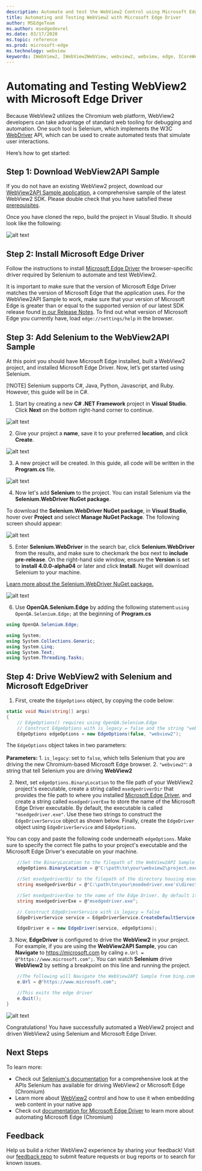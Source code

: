 ```yaml
---
description: Automate and test the WebView2 Control using Microsoft Edge Driver
title: Automating and Testing WebView2 with Microsoft Edge Driver
author: MSEdgeTeam
ms.author: msedgedevrel
ms.date: 03/17/2020
ms.topic: reference
ms.prod: microsoft-edge
ms.technology: webview
keywords: IWebView2, IWebView2WebView, webview2, webview, edge, ICoreWebView2, ICoreWebView2Host, Selenium, Microsoft Edge Driver
---
```


# Automating and Testing WebView2 with Microsoft Edge Driver
Because WebView2 utilizes the Chromium web platform, WebView2 developers can take advantage of standard web tooling for debugging and automation. One such tool is Selenium, which implements the W3C [WebDriver](https://www.w3.org/TR/webdriver2/) API, which can be used to create automated tests that simulate user interactions.

Here’s how to get started:

## Step 1: Download WebView2API Sample
If you do not have an existing WebView2 project, download our [WebView2API Sample application](https://github.com/MicrosoftEdge/WebView2Samples/tree/master/WebView2APISample#webview2-api-sample), a comprehensive sample of the latest WebView2 SDK. Please double check that you have satisfied these [prerequisites](https://github.com/MicrosoftEdge/WebView2Samples/tree/master/WebView2APISample#prerequisites).

Once you have cloned the repo, build the project in Visual Studio. It should look like the following:

![alt text](..\images\WebDriver\sampleapp.PNG)

## Step 2: Install Microsoft Edge Driver
Follow the instructions to install [Microsoft Edge Driver](https://docs.microsoft.com/microsoft-edge/webdriver-chromium#download-microsoft-edge-driver) the browser-specific driver required by Selenium to automate and test WebView2.

It is important to make sure that the version of Microsoft Edge Driver matches the version of Microsoft Edge that the application uses. For the WebView2API Sample to work, make sure that your version of Microsoft Edge is greater than or equal to the supported version of our latest SDK release found [in our Release Notes](https://docs.microsoft.com/microsoft-edge/hosting/webview2/releasenotes). To find out what version of Microsoft Edge you currently have, load `edge://settings/help` in the browser.

## Step 3: Add Selenium to the WebView2API Sample
At this point you should have Microsoft Edge installed, built a WebView2 project, and installed Microsoft Edge Driver. Now, let’s get started using Selenium. 

[!NOTE]
Selenium supports C#, Java, Python, Javascript, and Ruby. However, this guide will be in C#. 

1. Start by creating a new **C# .NET Framework** project in **Visual Studio**. Click **Next** on the bottom right-hand corner to continue.

![alt text](..\images\WebDriver\newproject.PNG)

2. Give your project a **name**, save it to your preferred **location**, and click **Create**.

![alt text](..\images\WebDriver\appcreate.PNG)

3. A new project will be created. In this guide, all code will be written in the **Program.cs** file. 

![alt text](..\images\WebDriver\startapp.PNG)

4. Now let's add **Selenium** to the project. You can install Selenium via the **Selenium.WebDriver NuGet package**. 

To download the **Selenium.WebDriver NuGet package**, in **Visual Studio**, hover over **Project** and select **Manage NuGet Package**. The following screen should appear:

![alt text](..\images\WebDriver\downloadnuget.PNG)

5. Enter **Selenium.WebDriver** in the search bar, click **Selenium.WebDriver** from the results, and make sure to checkmark the box next to **include pre-release**. On the right-hand side window, ensure the **Version** is set to **install 4.0.0-alpha04** or later and click **Install**. Nuget will download Selenium to your machine.

[Learn more about the Selenium.WebDriver NuGet package.](https://www.nuget.org/packages/Selenium.WebDriver/4.0.0-alpha04)

![alt text](..\images\WebDriver\nuget.PNG)

6. Use **OpenQA.Selenium.Edge** by adding the following statement:```using OpenQA.Selenium.Edge;``` at the beginning of **Program.cs**

```C#
using OpenQA.Selenium.Edge;

using System;
using System.Collections.Generic;
using System.Linq;
using System.Text;
using System.Threading.Tasks;
```

## Step 4: Drive WebView2 with Selenium and Microsoft EdgeDriver

1. First, create the `EdgeOptions` object, by copying the code below:

```C#
static void Main(string[] args)
{
    // EdgeOptions() requires using OpenQA.Selenium.Edge
    // Construct EdgeOptions with is_legacy = false and the string "webview2"
    EdgeOptions edgeOptions = new EdgeOptions(false, "webview2");
```

The `EdgeOptions` object takes in two parameters:    
\
    **Parameters:**
    1. `is_legacy`: set to `false`, which tells Selenium that you are driving the new Chromium-based Microsoft Edge browser.
    2. `"webview2"`: a string that tell Selenium you are driving **WebView2**


2. Next, set `edgeOptions.BinaryLocation` to the file path of your WebView2 project's executable, create a string called `msedgedriverDir` that provides the file path to where you installed [Microsoft Edge Driver](https://developer.microsoft.com/microsoft-edge/tools/webdriver/#downloads), and create a string called `msedgedriverExe` to store the name of the Microsoft Edge Driver executable. By default, the executable is called `"msedgedriver.exe"`. Use these two strings to construct the `EdgeDriverService` object as shown below. Finally, create the `EdgeDriver` object using `EdgeDriverService` and `EdgeOptions`.

You can copy and paste the following code underneath `edgeOptions`. Make sure to specify the correct file paths to your project's executable and the Microsoft Edge Driver's executable on your machine.
```C#      
    //Set the BinaryLocation to the filepath of the WebView2API Sample's executable
    edgeOptions.BinaryLocation = @"C:\path\to\your\webview2\project.exe";

    //Set msedgedriverDir to the filepath of the directory housing msedgedriver.exe
    string msedgedriverDir = @"C:\path\to\your\msededriver.exe's\directory";

    //Set msedgedriverExe to the name of the Edge Driver. By default it is:
    string msedgedriverExe = @"msedgedriver.exe";

    // Construct EdgeDriverService with is_legacy = false  
    EdgeDriverService service = EdgeDriverService.CreateDefaultService(msedgedriverDir, msedgedriverExe, false);

    EdgeDriver e = new EdgeDriver(service, edgeOptions);
```
3. Now, **EdgeDriver** is configured to drive the **WebView2** in your project. For example, if you are using the **WebView2API Sample**, you can **Navigate** to https://microsoft.com by caling ```e.Url = @"https://www.microsoft.com";```. You can watch **Selenium** drive **WebView2** by setting a breakpoint on this line and running the project.

```C#
    //The following will Navigate the WebView2API Sample from bing.com to microsoft.com
    e.Url = @"https://www.microsoft.com";

    //This exits the edge driver
    e.Quit();
}
```
![alt text](..\images\WebDriver\microsoft.PNG)

Congratulations! You have successfully automated a WebView2 project and driven WebView2 using Selenium and Microsoft Edge Driver. 

## Next Steps

To learn more:

- Check out [Selenium's documentation](https://www.selenium.dev/documentation/en/webdriver/) for a comprehensive look at the APIs Selenium has available for driving WebView2 or Microsoft Edge (Chromium)
- Learn more about [WebView2](https://docs.microsoft.com/microsoft-edge/hosting/webview2) control and how to use it when embedding web content in your native app
- Check out [documentation for Microsoft Edge Driver](https://docs.microsoft.com/microsoft-edge/webdriver-chromium) to learn more about automating Microsoft Edge (Chromium)

## Feedback
Help us build a richer WebView2 experience by sharing your feedback! Visit our [feedback repo](https://github.com/MicrosoftEdge/WebViewFeedback) to submit feature requests or bug reports or to search for known issues.


 
 


